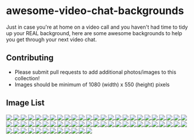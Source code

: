 # awesome-video-chat-backgrounds

Just in case you're at home on a video call and you haven't had time to tidy up your REAL background, here are some awesome backgrounds to help you get through your next video chat.  

## Contributing
* Please submit pull requests to add additional photos/images to this collection!
* Images should be minimum of 1080 (width) x 550 (height) pixels

## Image List

<a href="./images/racoons.jpeg" title="Racoons"> <img align="center" src="./images/racoons.jpeg" /></a><a href="./images/blue_water_fish_boat.jpg" title="Blue Water Fish Boat"> <img align="center" src="./images/blue_water_fish_boat.jpg" /></a><a href="./images/helicopter_fire.jpg" title="Helicopter Fire"> <img align="center" src="./images/helicopter_fire.jpg" /></a><a href="./images/moon_rising.jpg" title="Moon Rising"> <img align="center" src="./images/moon_rising.jpg" /></a><a href="./images/stripped_room.jpeg" title="Stripped Room"> <img align="center" src="./images/stripped_room.jpeg" /></a><a href="./images/street_long_exposure.jpg" title="Street Long Exposure"> <img align="center" src="./images/street_long_exposure.jpg" /></a><a href="./images/godzilla.jpeg" title="Godzilla"> <img align="center" src="./images/godzilla.jpeg" /></a><a href="./images/this_is_fine.JPG" title="This Is Fine"> <img align="center" src="./images/this_is_fine.JPG" /></a><a href="./images/water_and_mountains.jpg" title="Water And Mountains"> <img align="center" src="./images/water_and_mountains.jpg" /></a><a href="./images/subway_long_exposure_3.jpg" title="Subway Long Exposure 3"> <img align="center" src="./images/subway_long_exposure_3.jpg" /></a><a href="./images/jet_selfie.jpg" title="Jet Selfie"> <img align="center" src="./images/jet_selfie.jpg" /></a><a href="./images/subway_long_exposure_2.jpg" title="Subway Long Exposure 2"> <img align="center" src="./images/subway_long_exposure_2.jpg" /></a><a href="./images/trex_roar.jpeg" title="Trex Roar"> <img align="center" src="./images/trex_roar.jpeg" /></a><a href="./images/jet_rocket.jpg" title="Jet Rocket"> <img align="center" src="./images/jet_rocket.jpg" /></a><a href="./images/not_just_noodeles.jpg" title="Not Just Noodeles"> <img align="center" src="./images/not_just_noodeles.jpg" /></a><a href="./images/tie_fighter_moon.jpeg" title="Tie Fighter Moon"> <img align="center" src="./images/tie_fighter_moon.jpeg" /></a><a href="./images/forest_and_mountains.jpg" title="Forest And Mountains"> <img align="center" src="./images/forest_and_mountains.jpg" /></a><a href="./images/future_painting_monster.jpg" title="Future Painting Monster"> <img align="center" src="./images/future_painting_monster.jpg" /></a><a href="./images/officezfloat.jpg" title="Officezfloat"> <img align="center" src="./images/officezfloat.jpg" /></a><a href="./images/cyberman.jpg" title="Cyberman"> <img align="center" src="./images/cyberman.jpg" /></a><a href="./images/underbed_monster.jpeg" title="Underbed Monster"> <img align="center" src="./images/underbed_monster.jpeg" /></a><a href="./images/twin_peaks_curtain.jpeg" title="Twin Peaks Curtain"> <img align="center" src="./images/twin_peaks_curtain.jpeg" /></a><a href="./images/start_trek_enterprise.jpeg" title="Start Trek Enterprise"> <img align="center" src="./images/start_trek_enterprise.jpeg" /></a><a href="./images/hugging_john_game_of_thrones.jpeg" title="Hugging John Game Of Thrones"> <img align="center" src="./images/hugging_john_game_of_thrones.jpeg" /></a><a href="./images/this_is_fine.jpeg" title="This Is Fine"> <img align="center" src="./images/this_is_fine.jpeg" /></a><a href="./images/lightning_strike_2.jpg" title="Lightning Strike 2"> <img align="center" src="./images/lightning_strike_2.jpg" /></a><a href="./images/akira.jpg" title="Akira"> <img align="center" src="./images/akira.jpg" /></a><a href="./images/stairry_night.jpg" title="Stairry Night"> <img align="center" src="./images/stairry_night.jpg" /></a><a href="./images/rough_seas.jpg" title="Rough Seas"> <img align="center" src="./images/rough_seas.jpg" /></a><a href="./images/street_long_exposure_3.jpg" title="Street Long Exposure 3"> <img align="center" src="./images/street_long_exposure_3.jpg" /></a><a href="./images/anime_river.jpeg" title="Anime River"> <img align="center" src="./images/anime_river.jpeg" /></a><a href="./images/empty_airport_terminal.jpeg" title="Empty Airport Terminal"> <img align="center" src="./images/empty_airport_terminal.jpeg" /></a><a href="./images/subway_long_exposure.jpg" title="Subway Long Exposure"> <img align="center" src="./images/subway_long_exposure.jpg" /></a><a href="./images/anime_street_car.jpeg" title="Anime Street Car"> <img align="center" src="./images/anime_street_car.jpeg" /></a><a href="./images/corona_beach.jpeg" title="Corona Beach"> <img align="center" src="./images/corona_beach.jpeg" /></a><a href="./images/by_mound_1920.jpg" title="By Mound 1920"> <img align="center" src="./images/by_mound_1920.jpg" /></a><a href="./images/scooby_doo_skull_chair.jpeg" title="Scooby Doo Skull Chair"> <img align="center" src="./images/scooby_doo_skull_chair.jpeg" /></a><a href="./images/white_house.JPG" title="White House"> <img align="center" src="./images/white_house.JPG" /></a><a href="./images/blurry_courtyard.jpeg" title="Blurry Courtyard"> <img align="center" src="./images/blurry_courtyard.jpeg" /></a><a href="./images/dalkes_in_the_darkness.jpg" title="Dalkes In The Darkness"> <img align="center" src="./images/dalkes_in_the_darkness.jpg" /></a><a href="./images/some_space_pods.png" title="Some Space Pods"> <img align="center" src="./images/some_space_pods.png" /></a><a href="./images/doge_dog_very_space.jpeg" title="Doge Dog Very Space"> <img align="center" src="./images/doge_dog_very_space.jpeg" /></a><a href="./images/hell_fire.jpeg" title="Hell Fire"> <img align="center" src="./images/hell_fire.jpeg" /></a><a href="./images/spacesuit_earth.jpg" title="Spacesuit Earth"> <img align="center" src="./images/spacesuit_earth.jpg" /></a><a href="./images/street_long_exspoure_2.jpg" title="Street Long Exspoure 2"> <img align="center" src="./images/street_long_exspoure_2.jpg" /></a><a href="./images/mountains.jpg" title="Mountains"> <img align="center" src="./images/mountains.jpg" /></a><a href="./images/yacht.jpeg" title="Yacht"> <img align="center" src="./images/yacht.jpeg" /></a><a href="./images/subway.jpg" title="Subway"> <img align="center" src="./images/subway.jpg" /></a><a href="./images/ControlRoom.jpg" title="Controlroom"> <img align="center" src="./images/ControlRoom.jpg" /></a><a href="./images/game_of_thrones_throne.jpeg" title="Game Of Thrones Throne"> <img align="center" src="./images/game_of_thrones_throne.jpeg" /></a><a href="./images/blurry_office.jpeg" title="Blurry Office"> <img align="center" src="./images/blurry_office.jpeg" /></a><a href="./images/sun_setting_over_mountains.jpg" title="Sun Setting Over Mountains"> <img align="center" src="./images/sun_setting_over_mountains.jpg" /></a><a href="./images/Death_Star.jpg" title="Death Star"> <img align="center" src="./images/Death_Star.jpg" /></a><a href="./images/by_milk_1920.jpg" title="By Milk 1920"> <img align="center" src="./images/by_milk_1920.jpg" /></a><a href="./images/family_guy_couch.jpeg" title="Family Guy Couch"> <img align="center" src="./images/family_guy_couch.jpeg" /></a><a href="./images/lots_of_cats.jpeg" title="Lots Of Cats"> <img align="center" src="./images/lots_of_cats.jpeg" /></a><a href="./images/snowy_mountains.jpg" title="Snowy Mountains"> <img align="center" src="./images/snowy_mountains.jpg" /></a><a href="./images/blurry_patrol.jpg" title="Blurry Patrol"> <img align="center" src="./images/blurry_patrol.jpg" /></a><a href="./images/jurassic_world_trex.jpg" title="Jurassic World Trex"> <img align="center" src="./images/jurassic_world_trex.jpg" /></a><a href="./images/southwest_airplane.jpeg" title="Southwest Airplane"> <img align="center" src="./images/southwest_airplane.jpeg" /></a><a href="./images/Fighter_Pilot_Selfie_without_Missle_Launch.jpg" title="Fighter Pilot Selfie Without Missle Launch"> <img align="center" src="./images/Fighter_Pilot_Selfie_without_Missle_Launch.jpg" /></a><a href="./images/r2d2.jpg" title="R2D2"> <img align="center" src="./images/r2d2.jpg" /></a>